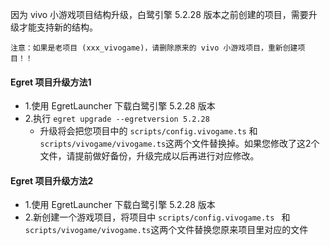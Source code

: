 因为 vivo 小游戏项目结构升级，白鹭引擎 5.2.28 版本之前创建的项目，需要升级才能支持新的结构。

`注意：如果是老项目 (xxx_vivogame)，请删除原来的 vivo 小游戏项目，重新创建项目！！`

#### Egret 项目升级方法1
* 1.使用 EgretLauncher 下载白鹭引擎 5.2.28 版本
* 2.执行 `egret upgrade --egretversion 5.2.28`
	* 升级将会把您项目中的 `scripts/config.vivogame.ts` 和 `scripts/vivogame/vivogame.ts`这两个文件替换掉。如果您修改了这2个文件，请提前做好备份，升级完成以后再进行对应修改。

#### Egret 项目升级方法2
* 1.使用 EgretLauncher 下载白鹭引擎 5.2.28 版本
* 2.新创建一个游戏项目，将项目中 `scripts/config.vivogame.ts ` 和 `scripts/vivogame/vivogame.ts`这两个文件替换您原来项目里对应的文件